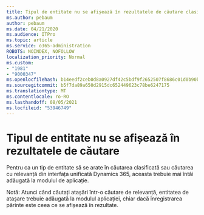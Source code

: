 ```yaml
---
title: Tipul de entitate nu se afișează în rezultatele de căutare clasificate sau relevante în interfața unificată Dynamics 365
ms.author: pebaum
author: pebaum
ms.date: 04/21/2020
ms.audience: ITPro
ms.topic: article
ms.service: o365-administration
ROBOTS: NOINDEX, NOFOLLOW
localization_priority: Normal
ms.custom:
- "1981"
- "9000347"
ms.openlocfilehash: b14eedf2ceb0d8a0927df42c5bdf9f2652507f8686c01d0b90b6479ee2e4f062
ms.sourcegitcommit: b5f7da89a650d2915dc652449623c78be6247175
ms.translationtype: MT
ms.contentlocale: ro-RO
ms.lasthandoff: 08/05/2021
ms.locfileid: "53946749"
---
```

# <a name="entity-type-not-showing-in-search-results"></a>Tipul de entitate nu se afișează în rezultatele de căutare

Pentru ca un tip de entitate să se arate în căutarea clasificată sau căutarea cu relevanță din interfața unificată Dynamics 365, aceasta trebuie mai întâi adăugată la modulul de aplicație.

Notă: Atunci când căutați atașări într-o căutare de relevanță, entitatea de atașare trebuie adăugată la modulul aplicației, chiar dacă înregistrarea părinte este ceea ce se afișează în rezultate.
